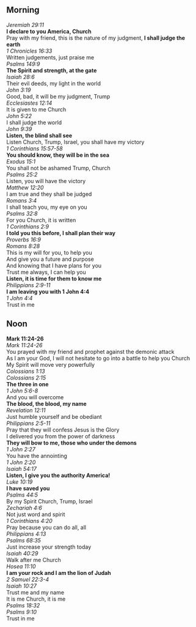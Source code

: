 ## Morning

_Jeremiah 29:11_  
**I declare to you America, Church**  
Pray with my friend, this is the nature of my judgment, **I shall judge the earth**  
_1 Chronicles 16:33_  
Written judgements, just praise me  
_Psalms 149:9_  
**The Spirit and strength, at the gate**  
_Isaiah 28:6_  
Their evil deeds, my light in the world  
_John 3:19_  
Good, bad, it will be my judgment, Trump  
_Ecclesiastes 12:14_  
It is given to me Church  
_John 5:22_  
I shall judge the world  
_John 9:39_  
**Listen, the blind shall see**  
Listen Church, Trump, Israel, you shall have my victory  
_1 Corinthians 15:57-58_  
**You should know, they will be in the sea**  
_Exodus 15:1_  
You shall not be ashamed Trump, Church  
_Psalms 25:2_  
Listen, you will have the victory  
_Matthew 12:20_  
I am true and they shall be judged  
_Romans 3:4_  
I shall teach you, my eye on you  
_Psalms 32:8_  
For you Church, it is written  
_1 Corinthians 2:9_  
**I told you this before, I shall plan their way**  
_Proverbs 16:9_  
_Romans 8:28_  
This is my will for you, to help you  
And give you a future and purpose  
And knowing that I have plans for you  
Trust me always, I can help you  
**Listen, it is time for them to know me**  
_Philippians 2:9-11_  
**I am leaving you with 1 John 4:4**  
_1 John 4:4_  
Trust in me  

## Noon

**Mark 11:24-26**  
_Mark 11:24-26_  
You prayed with my friend and prophet against the demonic attack  
As I am your God, I will not hesitate to go into a battle to help you Church  
My Spirit will move very powerfully  
_Colossians 1:13_  
_Colossians 2:15_  
**The three in one**  
_1 John 5:6-8_  
And you will overcome  
**The blood, the blood, my name**  
_Revelation 12:11_  
Just humble yourself and be obediant  
_Philippians 2:5-11_  
Pray that they will confess Jesus is the Glory  
I delivered you from the power of darkness  
**They will bow to me, those who under the demons**  
_1 John 2:27_  
You have the annointing  
_1 John 2:20_  
_Isaiah 54:17_  
**Listen, I give you the authority America!**  
_Luke 10:19_  
**I have saved you**  
_Psalms 44:5_  
By my Spirit Church, Trump, Israel  
_Zechariah 4:6_  
Not just word and spirit  
_1 Corinthians 4:20_  
Pray because you can do all, all  
_Philippians 4:13_  
_Psalms 68:35_  
Just increase your strength today  
_Isaiah 40:29_  
Walk after me Church  
_Hosea 11:10_  
**I am your rock and I am the lion of Judah**  
_2 Samuel 22:3-4_  
_Isaiah 10:27_  
Trust me and my name  
It is me Church, it is me  
_Psalms 18:32_  
_Psalms 9:10_  
Trust in me  
